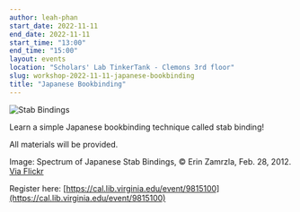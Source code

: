 ```yaml
---
author: leah-phan
start_date: 2022-11-11
end_date: 2022-11-11
start_time: "13:00"
end_time: "15:00"
layout: events
location: "Scholars' Lab TinkerTank - Clemons 3rd floor"
slug: workshop-2022-11-11-japanese-bookbinding
title: "Japanese Bookbinding"
---
```


![Stab Bindings](/assets/post-media/workshops/japanese-bookbinding.jpg)

Learn a simple Japanese bookbinding technique called stab binding!

All materials will be provided.

Image: Spectrum of Japanese Stab Bindings, © Erin Zamrzla, Feb. 28, 2012. [Via Flickr](https://www.flickr.com/photos/erinzam/6792781664)



Register here: [https://cal.lib.virginia.edu/event/9815100](https://cal.lib.virginia.edu/event/9815100)
